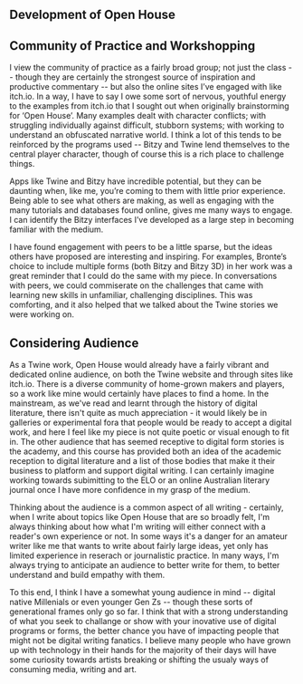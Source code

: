 ## Development of Open House

## Community of Practice and Workshopping

I view the community of practice as a fairly broad group; not just the class -- though they are certainly the strongest source of inspiration and productive commentary --  but also the online sites I’ve engaged with like itch.io. In a way, I have to say I owe some sort of nervous, youthful energy to the examples from itch.io that I sought out when originally brainstorming for ‘Open House’. Many examples dealt with character conflicts; with struggling individually against difficult, stubborn systems; with working to understand an obfuscated narrative world. I think a lot of this tends to be reinforced by the programs used -- Bitzy and Twine lend themselves to the central player character, though of course this is a rich place to challenge things.

Apps like Twine and Bitzy have incredible potential, but they can be daunting when, like me, you’re coming to them with little prior experience. Being able to see what others are making, as well as engaging with the many tutorials and databases found online, gives me many ways to engage. I can identify the Bitzy interfaces I’ve developed as a large step in becoming familiar with the medium. 

I have found engagement with peers to be a little sparse, but the ideas others have proposed are interesting and inspiring. For examples, Bronte’s choice to include multiple forms (both Bitzy and Bitzy 3D) in her work was a great reminder that I could do the same with my piece. In conversations with peers, we could commiserate on the challenges that came with learning new skills in unfamiliar, challenging disciplines. This was comforting, and it also helped that we talked about the Twine stories we were working on.

## Considering Audience

As a Twine work, Open House would already have a fairly vibrant and dedicated online audience, on both the Twine website and through sites like itch.io. There is a diverse community of home-grown makers and players, so a work like mine would certainly have places to find a home. In the mainstream, as we've read and learnt through the history of digital literature, there isn't quite as much appreciation - it would likely be in galleries or experimental fora that people would be ready to accept a digital work, and here I feel like my piece is not quite poetic or visual enough to fit in. The other audience that has seemed receptive to digital form stories is the academy, and this course has provided both an idea of the academic reception to digital literature and a list of those bodies that make it their business to platform and support digital writing. I can certainly imagine working towards subimitting to the ELO or an online Australian literary journal once I have more confidence in my grasp of the medium. 

  Thinking about the audience is a common aspect of all writing - certainly, when I write about topics like Open House that are so broadly felt, I'm always thinking about how what I'm writing will either connect with a reader's own experience or not. In some ways it's a danger for an amateur writer like me that wants to write about fairly large ideas, yet only has limited experience in reserach or journalistic practice. In many ways, I'm always trying to anticipate an audience to better write for them, to better understand and build empathy with them. 
  
  To this end, I think I have a somewhat young audience in mind -- digital native Millenials or even younger Gen Zs -- though these sorts of generational frames only go so far. I think that with a strong understanding of what you seek to challange or show with your inovative use of digital programs or forms, the better chance you have of impacting people that might not be digital writing fanatics. I believe many people who have grown up with technology in their hands for the majority of their days will have some curiosity towards artists breaking or shifting the usualy ways of consuming media, writing and art.
